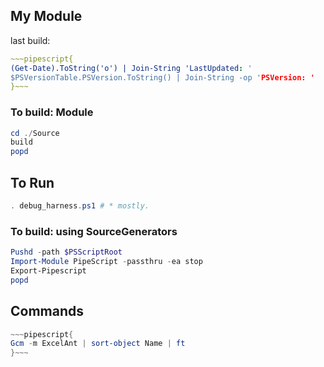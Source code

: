 ## My Module

last build:
```yml
~~~pipescript{
(Get-Date).ToString('o') | Join-String 'LastUpdated: '
$PSVersionTable.PSVersion.ToString() | Join-String -op 'PSVersion: '
}~~~
```

### To build: Module

```ps1
cd ./Source
build
popd
```
## To Run

```ps1
. debug_harness.ps1 # * mostly.
```

### To build: using SourceGenerators

```ps1
Pushd -path $PSScriptRoot
Import-Module PipeScript -passthru -ea stop
Export-Pipescript
popd
```


## Commands

```ps1
~~~pipescript{
Gcm -m ExcelAnt | sort-object Name | ft 
}~~~
```